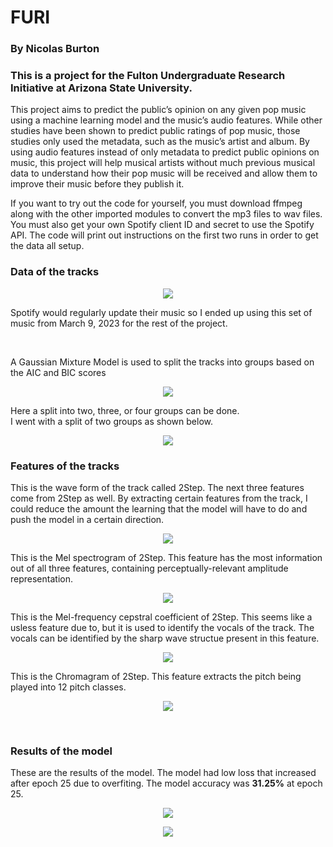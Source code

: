 
# FURI
### By Nicolas Burton
### This is a project for the Fulton Undergraduate Research Initiative at Arizona State University.

<p>This project aims to predict the public’s opinion on any given pop music using a machine learning model and the music’s audio features. While other studies have been shown to predict public ratings of pop music, those studies only used the metadata, such as the music’s artist and album. By using audio features instead of only metadata to predict public opinions on music, this project will help musical artists without much previous musical data to understand how their pop music will be received and allow them to improve their music before they publish it.</p>

<p>If you want to try out the code for yourself, you must download ffmpeg along with the other imported modules to convert the mp3 files to wav files. You must also get your own Spotify client ID and secret to use the Spotify API. The code will print out instructions on the first two runs in order to get the data all setup.</p>

### Data of the tracks

<p align="center">
  <img src="./images/Screenshot%202023-05-24%20174856.png?raw=true">
</p>

<p>Spotify would regularly update their music so I ended up using this set of music from March 9, 2023 for the rest of the project.</p><br>
<p>A Gaussian Mixture Model is used to split the tracks into groups based on the AIC and BIC scores</p>

<p align="center">
  <img src="./images/Screenshot%202023-05-24%20175005.png?raw=true">
</p>

<p>Here a split into two, three, or four groups can be done.<br> I went with a split of two groups as shown below.</p>

<p align="center">
  <img src="./images/Screenshot%202023-05-24%20175058.png?raw=true">
</p>


### Features of the tracks

<p>This is the wave form of the track called 2Step. The next three features come from 2Step as well. By extracting certain features from the track, I could reduce the amount the learning that the model will have to do and push the model in a certain direction.</p>
<p align="center">
  <img src="./images/Screenshot%202023-05-24%20175232.png?raw=true">
</p>

<p>This is the Mel spectrogram of 2Step. This feature has the most information out of all three features, containing perceptually-relevant amplitude representation.</p>
<p align="center">
  <img src="./images/Screenshot%202023-05-24%20175603.png?raw=true">
</p>

<p>This is the Mel-frequency cepstral coefficient of 2Step. This seems like a usless feature due to, but it is used to identify the vocals of the track. The vocals can be identified by the sharp wave structue present in this feature.</p>
<p align="center">
  <img src="./images/Screenshot%202023-05-24%20175548.png?raw=true">
</p>

<p>This is the Chromagram of 2Step. This feature extracts the pitch being played into 12 pitch classes.</p>
<p align="center">
  <img src="./images/Screenshot%202023-05-24%20175455.png?raw=true">
</p><br>

### Results of the model

<p>These are the results of the model. The model had low loss that increased after epoch 25 due to overfiting. The model accuracy was <b>31.25%</b> at epoch 25.</p>
<p align="center">
  <img src="./images/Screenshot%202023-05-24%20175629.png?raw=true">
</p>

<p align="center">
  <img src="./images/Screenshot%202023-05-24%20175644.png?raw=true">
</p>
